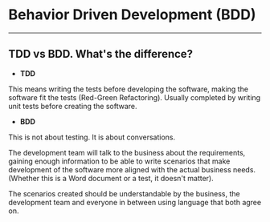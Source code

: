 # Behavior Driven Development (BDD)
---
## TDD vs BDD. What's the difference?
- **TDD**

This means writing the tests before developing the software, making the software fit the tests (Red-Green Refactoring). Usually completed by writing unit tests before creating the software.

- **BDD**

This is not about testing. It is about conversations.

The development team will talk to the business about the requirements, gaining enough information to be able to write scenarios that make development of the software more aligned with the actual business needs. (Whether this is a Word document or a test, it doesn't matter).

The scenarios created should be understandable by the business, the development team and everyone in between using language that both agree on.
